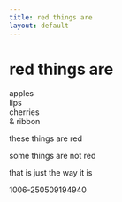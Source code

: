 ```yaml
---
title: red things are
layout: default
---
```


# red things are  
    
apples    
lips      
cherries      
& ribbon    
    
these things are red    
    
some things are not red    
    
that is just the way it is    
  
  
  
1006-250509194940  
